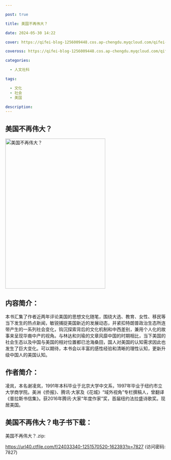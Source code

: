 ```yaml
---

post: true

title: 美国不再伟大？

date: 2024-05-30 14:22

cover: https://qifei-blog-1256009448.cos.ap-chengdu.myqcloud.com/qifei-blog/s29854197.jpg

coveross: https://qifei-blog-1256009448.cos.ap-chengdu.myqcloud.com/qifei-blog/s29854197.jpg

categories:

  - 人文社科

tags:

  - 文化
  - 社会
  - 美国

description:
---
```


## 美国不再伟大？

<img alt="美国不再伟大？" class="aligncenter loading" data-was-processed="true" decoding="async" fetchpriority="high" height="471" src="https://qifei-blog-1256009448.cos.ap-chengdu.myqcloud.com/qifei-blog/s29854197.jpg" style="cursor: zoom-in;" width="314"/>

## 内容简介：

本书汇集了作者近两年评论美国的思想文化随笔，围绕大选、教育、女性、移民等当下发生的热点新闻，敏锐捕捉美国新近的发展动态，并紧扣特朗普政治生态所连带产生的一系列社会变化，钩沉探索背后的文化机制和中西差别，兼用个人化的故事来呈现华裔中产的视角。与林达和刘瑜的文章风靡中国的时期相比，当下美国的社会生态以及中国与美国的相对位置都已沧海桑田，国人对美国的认知需求因此也发生了巨大变化。可以期待，本书会以丰富的感性经验和清晰的理性认知，更新升级中国人的美国认知。

## 作者简介：

凌岚，本名谢凌岚，1991年本科毕业于北京大学中文系，1997年毕业于纽约市立大学商学院。美洲《侨报》、腾讯·大家及《花城》“域外视角”专栏撰稿人，曾翻译《普拉斯书信集》。获2016年腾讯·大家“年度作家”奖，首届纽约法拉盛诗歌奖。现居美国。

## 美国不再伟大？电子书下载：

美国不再伟大？.zip: 

https://url40.ctfile.com/f/24033340-1251570520-162393?p=7827 (访问密码: 7827)
